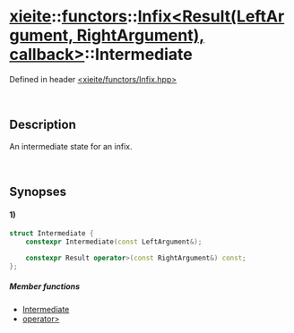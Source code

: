 # [xieite](../../../xieite.md)\:\:[functors](../../../functors.md)\:\:[Infix\<Result\(LeftArgument, RightArgument\), callback\>](../../Infix.md)\:\:Intermediate
Defined in header [<xieite/functors/Infix.hpp>](../../../../include/xieite/functors/Infix.hpp)

&nbsp;

## Description
An intermediate state for an infix.

&nbsp;

## Synopses
#### 1)
```cpp
struct Intermediate {
	constexpr Intermediate(const LeftArgument&);

	constexpr Result operator>(const RightArgument&) const;
};
```
##### Member functions
- [Intermediate](./Intermediate/constructor.md)
- [operator>](./Intermediate/operatorMore.md)
